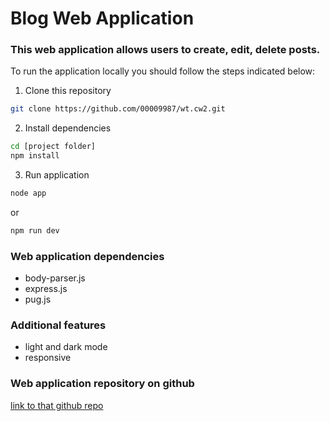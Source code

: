 # Blog Web Application

### This web application allows users to create, edit, delete posts.

To run the application locally you should follow the steps indicated below:

1. Clone this repository

```bash
git clone https://github.com/00009987/wt.cw2.git
```

2. Install dependencies

```bash
cd [project folder]
npm install
```

3. Run application

```bash
node app
```

or

```bash
npm run dev
```

### Web application dependencies

- body-parser.js
- express.js
- pug.js

### Additional features
- light and dark mode
- responsive

### Web application repository on github

[link to that github repo](https://github.com/00009987/wt.cw2.git)
